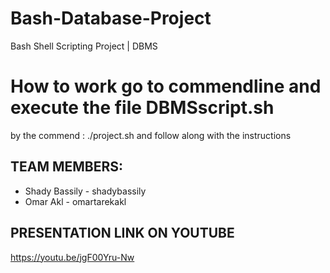 # Bash-Database-Project
Bash Shell Scripting Project | DBMS 

# How to work go to commendline and execute the file DBMSscript.sh
by the commend : ./project.sh
and follow along with the instructions

## TEAM MEMBERS:
- Shady Bassily - shadybassily
- Omar Akl - omartarekakl

## PRESENTATION LINK ON YOUTUBE
https://youtu.be/jgF00Yru-Nw
